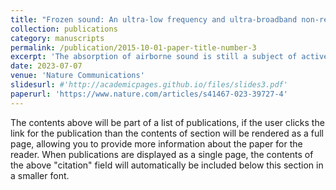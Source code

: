 ```yaml
---
title: "Frozen sound: An ultra-low frequency and ultra-broadband non-reciprocal acoustic absorber"
collection: publications
category: manuscripts
permalink: /publication/2015-10-01-paper-title-number-3
excerpt: 'The absorption of airborne sound is still a subject of active research, and even more since the emergence of acoustic metamaterials. Although being subwavelength, the screen barriers developed so far cannot absorb more than 50% of an incident wave at very low frequencies (<100 Hz). Here, we explore the design of a subwavelength and broadband absorbing screen based on thermoacoustic energy conversion. The system consists of a porous layer kept at room temperature on one side while the other side is cooled down to a very low temperature using liquid nitrogen. At the absorbing screen, the sound wave experiences both a pressure jump caused by viscous drag, and a velocity jump caused by thermoacoustic energy conversion breaking reciprocity and allowing a one-sided absorption up to 95 % even in the infrasound regime. By overcoming the ordinary low frequency absorption limit, thermoacoustic effects open the door to the design of innovative devices.'
date: 2023-07-07
venue: 'Nature Communications'
slidesurl: #'http://academicpages.github.io/files/slides3.pdf'
paperurl: 'https://www.nature.com/articles/s41467-023-39727-4'
---
```


The contents above will be part of a list of publications, if the user clicks the link for the publication than the contents of section will be rendered as a full page, allowing you to provide more information about the paper for the reader. When publications are displayed as a single page, the contents of the above "citation" field will automatically be included below this section in a smaller font.
